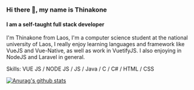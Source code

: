 ### Hi there 👋, my name is Thinakone
#### I am a self-taught full stack developer
I'm Thinakone from Laos, I'm a computer science student at the national university of Laos, I really enjoy learning languages and framework like VueJS and Vue-Native, as well as work in VuetifyJS. I also enjoying in NodeJS and Laravel in general.

Skills: VUE JS / NODE JS / JS / Java / C / C# / HTML / CSS


[![Anurag's github stats](https://github-readme-stats.vercel.app/api?username=toto-thi)](https://github.com/anuraghazra/github-readme-stats)
